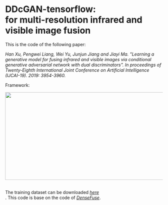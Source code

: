 # DDcGAN-tensorflow:<br> for multi-resolution infrared and visible image fusion

This is the code of the following paper: 

*Han Xu, Pengwei Liang, Wei Yu, Junjun Jiang and Jiayi Ma. "Learning a generative model for fusing infrared and visible images via conditional generative adversarial network with dual discriminators". In proceedings of Twenty-Eighth International Joint Conference on Artificial Intelligence (IJCAI-19). 2019: 3954-3960.*<br>

Framework:
<div align=center><img src="https://github.com/xuhan-whu/others/blob/master/images/framework.jpg" width="520" height="280"/></div><br>

The training dataset can be downloaded [*here*](https://pan.baidu.com/s/1S1MKc3XdoICoSg6H33CPZw) <br>.
This code is base on the code of [*DenseFuse*](https://github.com/hli1221/imagefusion_densefuse).
